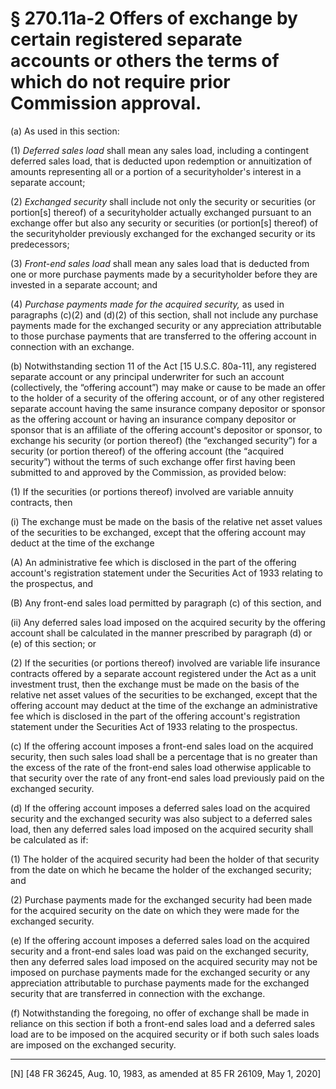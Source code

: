 # § 270.11a-2   Offers of exchange by certain registered separate accounts or others the terms of which do not require prior Commission approval.

(a) As used in this section:


(1) *Deferred sales load* shall mean any sales load, including a contingent deferred sales load, that is deducted upon redemption or annuitization of amounts representing all or a portion of a securityholder's interest in a separate account;


(2) *Exchanged security* shall include not only the security or securities (or portion[s] thereof) of a securityholder actually exchanged pursuant to an exchange offer but also any security or securities (or portion[s] thereof) of the securityholder previously exchanged for the exchanged security or its predecessors;


(3) *Front-end sales load* shall mean any sales load that is deducted from one or more purchase payments made by a securityholder before they are invested in a separate account; and 


(4) *Purchase payments made for the acquired security,* as used in paragraphs (c)(2) and (d)(2) of this section, shall not include any purchase payments made for the exchanged security or any appreciation attributable to those purchase payments that are transferred to the offering account in connection with an exchange.


(b) Notwithstanding section 11 of the Act [15 U.S.C. 80a-11], any registered separate account or any principal underwriter for such an account (collectively, the “offering account”) may make or cause to be made an offer to the holder of a security of the offering account, or of any other registered separate account having the same insurance company depositor or sponsor as the offering account or having an insurance company depositor or sponsor that is an affiliate of the offering account's depositor or sponsor, to exchange his security (or portion thereof) (the “exchanged security”) for a security (or portion thereof) of the offering account (the “acquired security”) without the terms of such exchange offer first having been submitted to and approved by the Commission, as provided below:


(1) If the securities (or portions thereof) involved are variable annuity contracts, then


(i) The exchange must be made on the basis of the relative net asset values of the securities to be exchanged, except that the offering account may deduct at the time of the exchange 


(A) An administrative fee which is disclosed in the part of the offering account's registration statement under the Securities Act of 1933 relating to the prospectus, and


(B) Any front-end sales load permitted by paragraph (c) of this section, and


(ii) Any deferred sales load imposed on the acquired security by the offering account shall be calculated in the manner prescribed by paragraph (d) or (e) of this section; or


(2) If the securities (or portions thereof) involved are variable life insurance contracts offered by a separate account registered under the Act as a unit investment trust, then the exchange must be made on the basis of the relative net asset values of the securities to be exchanged, except that the offering account may deduct at the time of the exchange an administrative fee which is disclosed in the part of the offering account's registration statement under the Securities Act of 1933 relating to the prospectus.


(c) If the offering account imposes a front-end sales load on the acquired security, then such sales load shall be a percentage that is no greater than the excess of the rate of the front-end sales load otherwise applicable to that security over the rate of any front-end sales load previously paid on the exchanged security.


(d) If the offering account imposes a deferred sales load on the acquired security and the exchanged security was also subject to a deferred sales load, then any deferred sales load imposed on the acquired security shall be calculated as if:


(1) The holder of the acquired security had been the holder of that security from the date on which he became the holder of the exchanged security; and


(2) Purchase payments made for the exchanged security had been made for the acquired security on the date on which they were made for the exchanged security.


(e) If the offering account imposes a deferred sales load on the acquired security and a front-end sales load was paid on the exchanged security, then any deferred sales load imposed on the acquired security may not be imposed on purchase payments made for the exchanged security or any appreciation attributable to purchase payments made for the exchanged security that are transferred in connection with the exchange.


(f) Notwithstanding the foregoing, no offer of exchange shall be made in reliance on this section if both a front-end sales load and a deferred sales load are to be imposed on the acquired security or if both such sales loads are imposed on the exchanged security.



---

[N] [48 FR 36245, Aug. 10, 1983, as amended at 85 FR 26109, May 1, 2020] 




